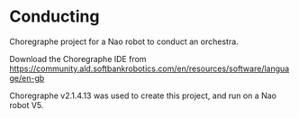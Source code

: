 # Conducting
Choregraphe project for a Nao robot to conduct an orchestra.

Download the Choregraphe IDE from https://community.ald.softbankrobotics.com/en/resources/software/language/en-gb

Choregraphe v2.1.4.13 was used to create this project, and run on a Nao robot V5.
